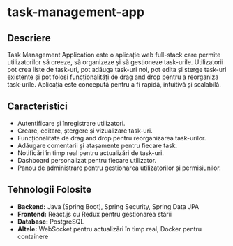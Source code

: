 # task-management-app

## Descriere

Task Management Application este o aplicație web full-stack care permite utilizatorilor să creeze, să organizeze și să gestioneze task-urile. Utilizatorii pot crea liste de task-uri, pot adăuga task-uri noi, pot edita și șterge task-uri existente și pot folosi funcționalități de drag and drop pentru a reorganiza task-urile. Aplicația este concepută pentru a fi rapidă, intuitivă și scalabilă.

## Caracteristici

- Autentificare și înregistrare utilizatori.
- Creare, editare, ștergere și vizualizare task-uri.
- Funcționalitate de drag and drop pentru reorganizarea task-urilor.
- Adăugare comentarii și atașamente pentru fiecare task.
- Notificări în timp real pentru actualizări de task-uri.
- Dashboard personalizat pentru fiecare utilizator.
- Panou de administrare pentru gestionarea utilizatorilor și permisiunilor.

## Tehnologii Folosite

- **Backend:** Java (Spring Boot), Spring Security, Spring Data JPA
- **Frontend:** React.js cu Redux pentru gestionarea stării
- **Database:** PostgreSQL
- **Altele:** WebSocket pentru actualizări în timp real, Docker pentru containere
